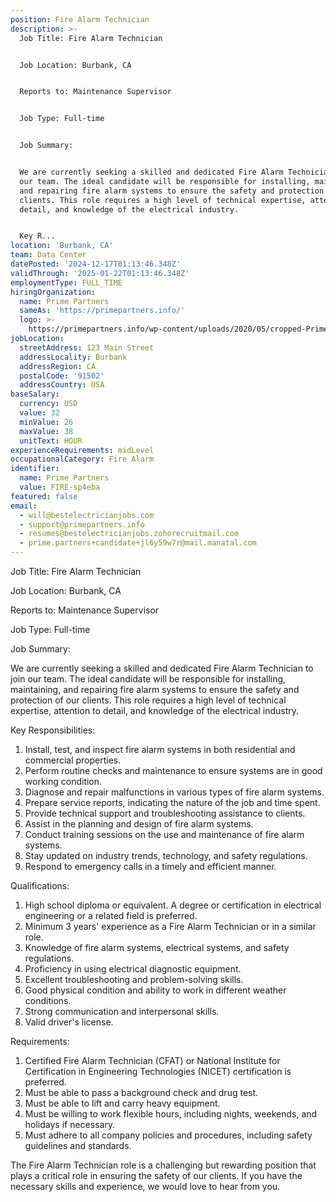 ```yaml
---
position: Fire Alarm Technician
description: >-
  Job Title: Fire Alarm Technician


  Job Location: Burbank, CA


  Reports to: Maintenance Supervisor


  Job Type: Full-time


  Job Summary:


  We are currently seeking a skilled and dedicated Fire Alarm Technician to join
  our team. The ideal candidate will be responsible for installing, maintaining,
  and repairing fire alarm systems to ensure the safety and protection of our
  clients. This role requires a high level of technical expertise, attention to
  detail, and knowledge of the electrical industry.


  Key R...
location: 'Burbank, CA'
team: Data Center
datePosted: '2024-12-17T01:13:46.348Z'
validThrough: '2025-01-22T01:13:46.348Z'
employmentType: FULL_TIME
hiringOrganization:
  name: Prime Partners
  sameAs: 'https://primepartners.info/'
  logo: >-
    https://primepartners.info/wp-content/uploads/2020/05/cropped-Prime-Partners-Logo-NO-BG-1-1.png
jobLocation:
  streetAddress: 123 Main Street
  addressLocality: Burbank
  addressRegion: CA
  postalCode: '91502'
  addressCountry: USA
baseSalary:
  currency: USD
  value: 32
  minValue: 26
  maxValue: 38
  unitText: HOUR
experienceRequirements: midLevel
occupationalCategory: Fire Alarm
identifier:
  name: Prime Partners
  value: FIRE-sp4eba
featured: false
email:
  - will@bestelectricianjobs.com
  - support@primepartners.info
  - resumes@bestelectricianjobs.zohorecruitmail.com
  - prime.partners+candidate+jl6y59w7r@mail.manatal.com
---
```




Job Title: Fire Alarm Technician

Job Location: Burbank, CA

Reports to: Maintenance Supervisor

Job Type: Full-time

Job Summary:

We are currently seeking a skilled and dedicated Fire Alarm Technician to join our team. The ideal candidate will be responsible for installing, maintaining, and repairing fire alarm systems to ensure the safety and protection of our clients. This role requires a high level of technical expertise, attention to detail, and knowledge of the electrical industry.

Key Responsibilities:

1. Install, test, and inspect fire alarm systems in both residential and commercial properties.
2. Perform routine checks and maintenance to ensure systems are in good working condition.
3. Diagnose and repair malfunctions in various types of fire alarm systems.
4. Prepare service reports, indicating the nature of the job and time spent.
5. Provide technical support and troubleshooting assistance to clients.
6. Assist in the planning and design of fire alarm systems.
7. Conduct training sessions on the use and maintenance of fire alarm systems.
8. Stay updated on industry trends, technology, and safety regulations.
9. Respond to emergency calls in a timely and efficient manner.

Qualifications:

1. High school diploma or equivalent. A degree or certification in electrical engineering or a related field is preferred.
2. Minimum 3 years' experience as a Fire Alarm Technician or in a similar role.
3. Knowledge of fire alarm systems, electrical systems, and safety regulations.
4. Proficiency in using electrical diagnostic equipment.
5. Excellent troubleshooting and problem-solving skills.
6. Good physical condition and ability to work in different weather conditions.
7. Strong communication and interpersonal skills.
8. Valid driver's license.

Requirements:

1. Certified Fire Alarm Technician (CFAT) or National Institute for Certification in Engineering Technologies (NICET) certification is preferred.
2. Must be able to pass a background check and drug test.
3. Must be able to lift and carry heavy equipment.
4. Must be willing to work flexible hours, including nights, weekends, and holidays if necessary.
5. Must adhere to all company policies and procedures, including safety guidelines and standards.

The Fire Alarm Technician role is a challenging but rewarding position that plays a critical role in ensuring the safety of our clients. If you have the necessary skills and experience, we would love to hear from you.

